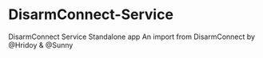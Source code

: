 # DisarmConnect-Service
DisarmConnect Service Standalone app
An import from DisarmConnect by @Hridoy & @Sunny


